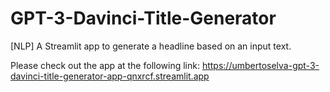 # GPT-3-Davinci-Title-Generator
[NLP] A Streamlit app to generate a headline based on an input text.

Please check out the app at the following link:
https://umbertoselva-gpt-3-davinci-title-generator-app-qnxrcf.streamlit.app
